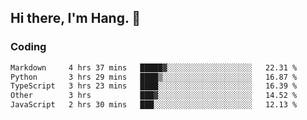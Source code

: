 ## Hi there, I'm Hang. 👋

### Coding

<!--START_SECTION:waka-->

```txt
Markdown     4 hrs 37 mins   █████▓░░░░░░░░░░░░░░░░░░░   22.31 %
Python       3 hrs 29 mins   ████▒░░░░░░░░░░░░░░░░░░░░   16.87 %
TypeScript   3 hrs 23 mins   ████░░░░░░░░░░░░░░░░░░░░░   16.39 %
Other        3 hrs           ███▓░░░░░░░░░░░░░░░░░░░░░   14.52 %
JavaScript   2 hrs 30 mins   ███░░░░░░░░░░░░░░░░░░░░░░   12.13 %
```

<!--END_SECTION:waka-->
